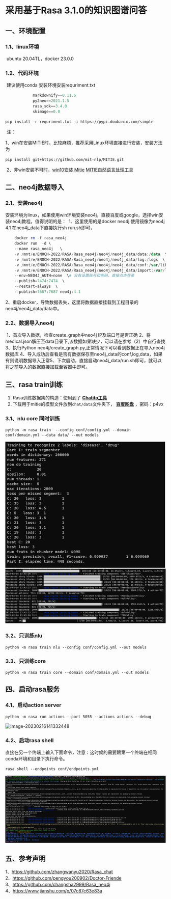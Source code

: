 # 采用基于Rasa 3.1.0的知识图谱问答 

## 一、环境配置

### 1.1、linux环境

​			ubuntu 20.04TL，docker 23.0.0

### 1.2、代码环境

​			建议使用conda 安装环境安装requriment.txt

```powershell
			markdownify==0.11.6
			py2neo==2021.1.5
			rasa_sdk==3.4.0
			skimage==0.0
```

​		`pip install -r requriment.txt -i https://pypi.doubanio.com/simple ` 

​		注：			

​			1、win在安装MITIE时，比较麻烦，推荐采用Linux环境直接进行安装，安装方法为

​						`pip install git+https://github.com/mit-nlp/MITIE.git`

​			2、非win安装不可时，[win10安装 Mitie](https://blog.csdn.net/liu765023051/article/details/83107254?spm=1001.2101.3001.6650.1&utm_medium=distribute.pc_relevant.none-task-blog-2%7Edefault%7EBlogCommendFromBaidu%7ERate-1-83107254-blog-93622942.pc_relevant_vip_default&depth_1-utm_source=distribute.pc_relevant.none-task-blog-2%7Edefault%7EBlogCommendFromBaidu%7ERate-1-83107254-blog-93622942.pc_relevant_vip_default&utm_relevant_index=2)        [MITIE自然语言处理工具](https://blog.csdn.net/wangyizhen_nju/article/details/93622942?spm=1001.2101.3001.6661.1&utm_medium=distribute.pc_relevant_t0.none-task-blog-2%7Edefault%7EBlogCommendFromBaidu%7ERate-1-93622942-blog-80965689.pc_relevant_vip_default&depth_1-utm_source=distribute.pc_relevant_t0.none-task-blog-2%7Edefault%7EBlogCommendFromBaidu%7ERate-1-93622942-blog-80965689.pc_relevant_vip_default&utm_relevant_index=1)

## 二、neo4j数据导入

### 	2.1、安装neo4j

​		安装环境为linux，如果使用win环境安装neo4j，直接百度或google，选择win安装neo4j教程。
​		值得说明的是：
​		1、这里使用的是docker neo4j 使用镜像为neo4j 4.1 在neo4j_data下直接执行sh run.sh即可，

```powershell
	docker rm -f rasa_neo4j
	docker run  -d \
	--name rasa_neo4j   \
	-v /mnt/e/ENOCH-2022/RASA/Rasa_neo4j/neo4j/neo4j_data/data:/data  \
	-v /mnt/e/ENOCH-2022/RASA/Rasa_neo4j/neo4j/neo4j_data/log:/logs  \
	-v /mnt/e/ENOCH-2022/RASA/Rasa_neo4j/neo4j/neo4j_data/conf:/var/lib/neo4j/conf  \
	-v /mnt/e/ENOCH-2022/RASA/Rasa_neo4j/neo4j/neo4j_data/import:/var/lib/neo4j/import \
	--env=NEO4J_AUTH=none  \# 没有设置账号和密码，直接点击登录
	--publish=7474:7474  \
	--restart=always  \
	--publish=7687:7687 neo4j:4.1
```

​		2、重启docker，导致数据丢失，这里将数据直接挂载到工程目录的neo4j/neo4j_data/data中。

### 	2.2、数据导入neo4j

​		1、首次导入数据，检查create_graph中neo4j IP及端口号是否正确
​		2、将medical.json解压至data目录下,该数据如果缺少，可以请在参考（2）中自行查找
​		3、执行Python neo4j/create_graph.py,正常情况下可以看到数据正在导入neo4j数据库
​		4、导入成功后查看是否有数据保存至neo4j_data的conf,log,data，如果有则说明数据导入正常
​		5、下次启动，直接启动neo4j_data/run.sh即可，就可以将之前导入的数据直接加载至容器中即可。

## 三、rasa train训练

1. Rasa训练数据集的构造：使用到了 [**Chatito工具**](https://rodrigopivi.github.io/Chatito/)
2. 下载用于mitie的模型文件放到`chat/data`文件夹下， [**百度网盘**](https://pan.baidu.com/s/1kNENvlHLYWZIddmtWJ7Pdg) ，密码：p4vx

### 3.1、nlu core 同时训练

```
python -m rasa train  --config conf/config.yml --domain conf/domain.yml --data data/ --out models
```

<img src="img\rasa_train1.png" alt="训练图片1" style="zoom:80%;" />

<img src="img\rasa_train2.png" alt="image-20230216134357076" style="zoom:80%;" />

### 3.2、只训练nlu

```
python -m rasa train nlu --config conf/config.yml --out models
```

###  3.3、只训练core

```
python -m rasa train core --domain conf/domain.yml --out models
```

## 四、启动rasa服务

### 4.1、启动action server

```
python -m rasa run actions --port 5055 --actions actions --debug
```

![image-20230216141332448](E:\ENOCH-2022\RASA\Rasa_neo4j\img\image-20230216141332448.png)

### 4.2、启动rasa shell 

​		直接在另一个终端上输入下面命令，注意：这时候的需要跟第一个终端在相同conda环境和目录下执行命令。

```
rasa shell --endpoints conf/endpoints.yml
```

<img src="img\image-20230216141112950.png" alt="image-20230216141914752" style="zoom:80%;" />



## 五、参考声明
1、https://github.com/zhangwanyu2020/Rasa_chat <br />
2、https://github.com/pengyou200902/Doctor-Friende <br />
3、https://github.com/changsha2999/Rasa_neo4j <br />
4、https://www.jianshu.com/p/07c87c63e83a











